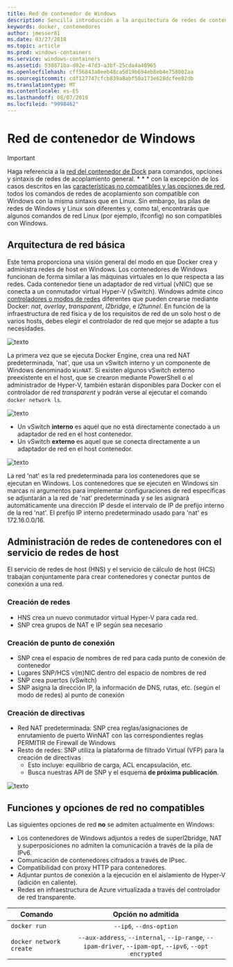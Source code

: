 ```yaml
---
title: Red de contenedor de Windows
description: Sencilla introducción a la arquitectura de redes de contenedores de Windows.
keywords: docker, contenedores
author: jmesser81
ms.date: 03/27/2018
ms.topic: article
ms.prod: windows-containers
ms.service: windows-containers
ms.assetid: 538871ba-d02e-47d3-a3bf-25cda4a40965
ms.openlocfilehash: cff56843a0eeb48ca5d19b694eb8eb4e758002aa
ms.sourcegitcommit: cdf127747cfcb839a8abf50a173e628dcfee02db
ms.translationtype: MT
ms.contentlocale: es-ES
ms.lasthandoff: 08/07/2019
ms.locfileid: "9998462"
---
```

# <a name="windows-container-networking"></a>Red de contenedor de Windows

>[!IMPORTANT]
>Haga referencia a la [red del contenedor de Dock](https://docs.docker.com/engine/userguide/networking/) para comandos, opciones y sintaxis de redes de acoplamiento general. * * * con la excepción de los casos descritos en las [características no compatibles y las opciones de red](#unsupported-features-and-network-options), todos los comandos de redes de acoplamiento son compatible con Windows con la misma sintaxis que en Linux. Sin embargo, las pilas de redes de Windows y Linux son diferentes y, como tal, encontrarás que algunos comandos de red Linux (por ejemplo, ifconfig) no son compatibles con Windows.

## <a name="basic-networking-architecture"></a>Arquitectura de red básica

Este tema proporciona una visión general del modo en que Docker crea y administra redes de host en Windows. Los contenedores de Windows funcionan de forma similar a las máquinas virtuales en lo que respecta a las redes. Cada contenedor tiene un adaptador de red virtual (vNIC) que se conecta a un conmutador virtual Hyper-V (vSwitch). Windows admite cinco [controladores o modos de redes](./network-drivers-topologies.md) diferentes que pueden crearse mediante Docker: *nat*, *overlay*, *transparent*, *l2bridge*, e *l2tunnel*. En función de la infraestructura de red física y de los requisitos de red de un solo host o de varios hosts, debes elegir el controlador de red que mejor se adapte a tus necesidades.

![texto](media/windowsnetworkstack-simple.png)

La primera vez que se ejecuta Docker Engine, crea una red NAT predeterminada, 'nat', que usa un vSwitch interno y un componente de Windows denominado `WinNAT`. Si existen algunos vSwitch externo preexistente en el host, que se crearon mediante PowerShell o el administrador de Hyper-V, también estarán disponibles para Docker con el controlador de red *transparent* y podrán verse al ejecutar el comando ``docker network ls``.  

![texto](media/docker-network-ls.png)

- Un vSwitch **interno** es aquél que no está directamente conectado a un adaptador de red en el host contenedor.
- Un vSwitch **externo** es aquel que se conecta directamente a un adaptador de red en el host contenedor.

![texto](media/get-vmswitch.png)

La red 'nat' es la red predeterminada para los contenedores que se ejecutan en Windows. Los contenedores que se ejecuten en Windows sin marcas ni argumentos para implementar configuraciones de red específicas se adjuntarán a la red de 'nat' predeterminada y se les asignará automáticamente una dirección IP desde el intervalo de IP de prefijo interno de la red 'nat'. El prefijo IP interno predeterminado usado para 'nat' es 172.16.0.0/16. 

## <a name="container-network-management-with-host-network-service"></a>Administración de redes de contenedores con el servicio de redes de host

El servicio de redes de host (HNS) y el servicio de cálculo de host (HCS) trabajan conjuntamente para crear contenedores y conectar puntos de conexión a una red.

### <a name="network-creation"></a>Creación de redes

- HNS crea un nuevo conmutador virtual Hyper-V para cada red.
- SNP crea grupos de NAT e IP según sea necesario

### <a name="endpoint-creation"></a>Creación de punto de conexión

- SNP crea el espacio de nombres de red para cada punto de conexión de contenedor
- Lugares SNP/HCS v(m)NIC dentro del espacio de nombres de red
- SNP crea puertos (vSwitch)
- SNP asigna la dirección IP, la información de DNS, rutas, etc. (según el modo de redes) al punto de conexión

### <a name="policy-creation"></a>Creación de directivas

- Red NAT predeterminada: SNP crea reglas/asignaciones de enrutamiento de puerto WinNAT con las correspondientes reglas PERMITIR de Firewall de Windows
- Resto de redes: SNP utiliza la plataforma de filtrado Virtual (VFP) para la creación de directivas
    - Esto incluye: equilibrio de carga, ACL encapsulación, etc.
    - Busca nuestras API de SNP y el esquema **de próxima publicación**.

![texto](media/HNS-Management-Stack.png)

## <a name="unsupported-features-and-network-options"></a>Funciones y opciones de red no compatibles

Las siguientes opciones de red **no** se admiten actualmente en Windows:

- Los contenedores de Windows adjuntos a redes de superl2bridge, NAT y superposiciones no admiten la comunicación a través de la pila de IPv6.
- Comunicación de contenedores cifrados a través de IPsec.
- Compatibilidad con proxy HTTP para contenedores.
- Adjuntar puntos de conexión a la ejecución en el aislamiento de Hyper-V (adición en caliente).
- Redes en infraestructura de Azure virtualizada a través del controlador de red transparente.

| Comando        | Opción no admitida   |
|---------------|:--------------------:|
| ``docker run``|   ``--ip6``, ``--dns-option`` |
| ``docker network create``| ``--aux-address``, ``--internal``, ``--ip-range``, ``--ipam-driver``, ``--ipam-opt``, ``--ipv6``, ``--opt encrypted`` |